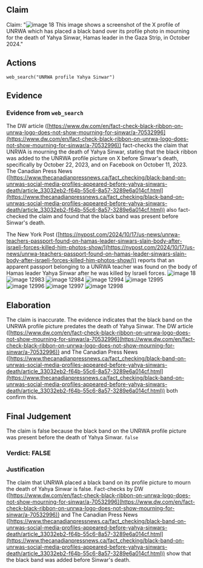 ## Claim
Claim: "![image 18](media/24.jpg) This image shows a screenshot of the X profile of UNRWA which has placed a black band over its profile photo in mourning for the death of Yahya Sinwar, Hamas leader in the Gaza Strip, in October 2024."

## Actions
```
web_search("UNRWA profile Yahya Sinwar")
```

## Evidence
### Evidence from `web_search`
The DW article ([https://www.dw.com/en/fact-check-black-ribbon-on-unrwa-logo-does-not-show-mourning-for-sinwar/a-70532996](https://www.dw.com/en/fact-check-black-ribbon-on-unrwa-logo-does-not-show-mourning-for-sinwar/a-70532996)) fact-checks the claim that UNRWA is mourning the death of Yahya Sinwar, stating that the black ribbon was added to the UNRWA profile picture on X before Sinwar's death, specifically by October 22, 2023, and on Facebook on October 11, 2023. The Canadian Press News ([https://www.thecanadianpressnews.ca/fact_checking/black-band-on-unrwas-social-media-profiles-appeared-before-yahya-sinwars-death/article_33032eb2-f64b-55c6-8a57-3289e6a014cf.html](https://www.thecanadianpressnews.ca/fact_checking/black-band-on-unrwas-social-media-profiles-appeared-before-yahya-sinwars-death/article_33032eb2-f64b-55c6-8a57-3289e6a014cf.html)) also fact-checked the claim and found that the black band was present before Sinwar's death.

The New York Post ([https://nypost.com/2024/10/17/us-news/unrwa-teachers-passport-found-on-hamas-leader-sinwars-slain-body-after-israeli-forces-killed-him-photos-show/](https://nypost.com/2024/10/17/us-news/unrwa-teachers-passport-found-on-hamas-leader-sinwars-slain-body-after-israeli-forces-killed-him-photos-show/)) reports that an apparent passport belonging to a UNRWA teacher was found on the body of Hamas leader Yahya Sinwar after he was killed by Israeli forces. ![image 18](media/24.jpg) ![image 12983](media/2025-08-31_15-30-1756654244-359614.jpg) ![image 12984](media/2025-08-31_15-30-1756654244-662329.jpg) ![image 12994](media/2025-08-31_15-31-1756654275-059349.jpg) ![image 12995](media/2025-08-31_15-31-1756654275-482425.jpg) ![image 12996](media/2025-08-31_15-31-1756654275-745592.jpg) ![image 12997](media/2025-08-31_15-31-1756654275-929402.jpg) ![image 12998](media/2025-08-31_15-31-1756654276-095318.jpg)


## Elaboration
The claim is inaccurate. The evidence indicates that the black band on the UNRWA profile picture predates the death of Yahya Sinwar. The DW article ([https://www.dw.com/en/fact-check-black-ribbon-on-unrwa-logo-does-not-show-mourning-for-sinwar/a-70532996](https://www.dw.com/en/fact-check-black-ribbon-on-unrwa-logo-does-not-show-mourning-for-sinwar/a-70532996)) and The Canadian Press News ([https://www.thecanadianpressnews.ca/fact_checking/black-band-on-unrwas-social-media-profiles-appeared-before-yahya-sinwars-death/article_33032eb2-f64b-55c6-8a57-3289e6a014cf.html](https://www.thecanadianpressnews.ca/fact_checking/black-band-on-unrwas-social-media-profiles-appeared-before-yahya-sinwars-death/article_33032eb2-f64b-55c6-8a57-3289e6a014cf.html)) both confirm this.


## Final Judgement
The claim is false because the black band on the UNRWA profile picture was present before the death of Yahya Sinwar. `false`

### Verdict: FALSE

### Justification
The claim that UNRWA placed a black band on its profile picture to mourn the death of Yahya Sinwar is false. Fact-checks by DW ([https://www.dw.com/en/fact-check-black-ribbon-on-unrwa-logo-does-not-show-mourning-for-sinwar/a-70532996](https://www.dw.com/en/fact-check-black-ribbon-on-unrwa-logo-does-not-show-mourning-for-sinwar/a-70532996)) and The Canadian Press News ([https://www.thecanadianpressnews.ca/fact_checking/black-band-on-unrwas-social-media-profiles-appeared-before-yahya-sinwars-death/article_33032eb2-f64b-55c6-8a57-3289e6a014cf.html](https://www.thecanadianpressnews.ca/fact_checking/black-band-on-unrwas-social-media-profiles-appeared-before-yahya-sinwars-death/article_33032eb2-f64b-55c6-8a57-3289e6a014cf.html)) show that the black band was added before Sinwar's death.
